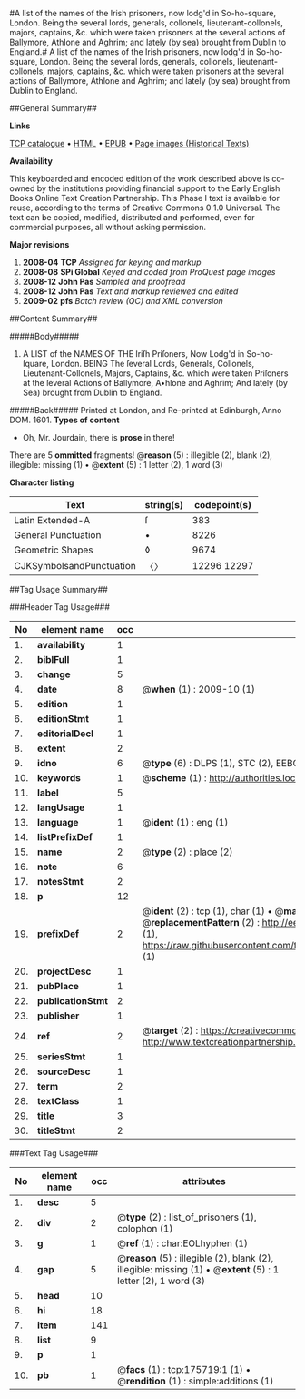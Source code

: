 #A list of the names of the Irish prisoners, now lodg'd in So-ho-square, London. Being the several lords, generals, collonels, lieutenant-collonels, majors, captains, &c. which were taken prisoners at the several actions of Ballymore, Athlone and Aghrim; and lately (by sea) brought from Dublin to England.#
A list of the names of the Irish prisoners, now lodg'd in So-ho-square, London. Being the several lords, generals, collonels, lieutenant-collonels, majors, captains, &c. which were taken prisoners at the several actions of Ballymore, Athlone and Aghrim; and lately (by sea) brought from Dublin to England.

##General Summary##

**Links**

[TCP catalogue](http://www.ota.ox.ac.uk/tcp/)  • 
[HTML](http://tei.it.ox.ac.uk/tcp/Texts-HTML/free/B04/B04082.html)  • 
[EPUB](http://tei.it.ox.ac.uk/tcp/Texts-EPUB/free/B04/B04082.epub) • 
[Page images (Historical Texts)](https://data.historicaltexts.jisc.ac.uk/view?pubId=eebo-52211866e&pageId=eebo-52211866e-175719-1)

**Availability**

This keyboarded and encoded edition of the
	       work described above is co-owned by the institutions
	       providing financial support to the Early English Books
	       Online Text Creation Partnership. This Phase I text is
	       available for reuse, according to the terms of Creative
	       Commons 0 1.0 Universal. The text can be copied,
	       modified, distributed and performed, even for
	       commercial purposes, all without asking permission.

**Major revisions**

1. __2008-04__ __TCP__ *Assigned for keying and markup*
1. __2008-08__ __SPi Global__ *Keyed and coded from ProQuest page images*
1. __2008-12__ __John Pas__ *Sampled and proofread*
1. __2008-12__ __John Pas__ *Text and markup reviewed and edited*
1. __2009-02__ __pfs__ *Batch review (QC) and XML conversion*

##Content Summary##

#####Body#####

1. A LIST of the NAMES OF THE Iriſh Priſoners, Now Lodg'd in So-ho-ſquare, London. BEING The ſeveral Lords, Generals, Collonels, Lieutenant-Collonels, Majors, Captains, &c. which were taken Priſoners at the ſeveral Actions of Ballymore, A•hlone and Aghrim; And lately (by Sea) brought from Dublin to England.

#####Back#####
Printed at London, and Re-printed at Edinburgh, Anno DOM. 1601.
**Types of content**

  * Oh, Mr. Jourdain, there is **prose** in there!

There are 5 **ommitted** fragments! 
 @__reason__ (5) : illegible (2), blank (2), illegible: missing (1)  •  @__extent__ (5) : 1 letter (2), 1 word (3)

**Character listing**


|Text|string(s)|codepoint(s)|
|---|---|---|
|Latin Extended-A|ſ|383|
|General Punctuation|•|8226|
|Geometric Shapes|◊|9674|
|CJKSymbolsandPunctuation|〈〉|12296 12297|

##Tag Usage Summary##

###Header Tag Usage###

|No|element name|occ|attributes|
|---|---|---|---|
|1.|__availability__|1||
|2.|__biblFull__|1||
|3.|__change__|5||
|4.|__date__|8| @__when__ (1) : 2009-10 (1)|
|5.|__edition__|1||
|6.|__editionStmt__|1||
|7.|__editorialDecl__|1||
|8.|__extent__|2||
|9.|__idno__|6| @__type__ (6) : DLPS (1), STC (2), EEBO-CITATION (1), OCLC (1), VID (1)|
|10.|__keywords__|1| @__scheme__ (1) : http://authorities.loc.gov/ (1)|
|11.|__label__|5||
|12.|__langUsage__|1||
|13.|__language__|1| @__ident__ (1) : eng (1)|
|14.|__listPrefixDef__|1||
|15.|__name__|2| @__type__ (2) : place (2)|
|16.|__note__|6||
|17.|__notesStmt__|2||
|18.|__p__|12||
|19.|__prefixDef__|2| @__ident__ (2) : tcp (1), char (1)  •  @__matchPattern__ (2) : ([0-9\-]+):([0-9IVX]+) (1), (.+) (1)  •  @__replacementPattern__ (2) : http://eebo.chadwyck.com/downloadtiff?vid=$1&page=$2 (1), https://raw.githubusercontent.com/textcreationpartnership/Texts/master/tcpchars.xml#$1 (1)|
|20.|__projectDesc__|1||
|21.|__pubPlace__|1||
|22.|__publicationStmt__|2||
|23.|__publisher__|1||
|24.|__ref__|2| @__target__ (2) : https://creativecommons.org/publicdomain/zero/1.0/ (1), http://www.textcreationpartnership.org/docs/. (1)|
|25.|__seriesStmt__|1||
|26.|__sourceDesc__|1||
|27.|__term__|2||
|28.|__textClass__|1||
|29.|__title__|3||
|30.|__titleStmt__|2||


###Text Tag Usage###

|No|element name|occ|attributes|
|---|---|---|---|
|1.|__desc__|5||
|2.|__div__|2| @__type__ (2) : list_of_prisoners (1), colophon (1)|
|3.|__g__|1| @__ref__ (1) : char:EOLhyphen (1)|
|4.|__gap__|5| @__reason__ (5) : illegible (2), blank (2), illegible: missing (1)  •  @__extent__ (5) : 1 letter (2), 1 word (3)|
|5.|__head__|10||
|6.|__hi__|18||
|7.|__item__|141||
|8.|__list__|9||
|9.|__p__|1||
|10.|__pb__|1| @__facs__ (1) : tcp:175719:1 (1)  •  @__rendition__ (1) : simple:additions (1)|
